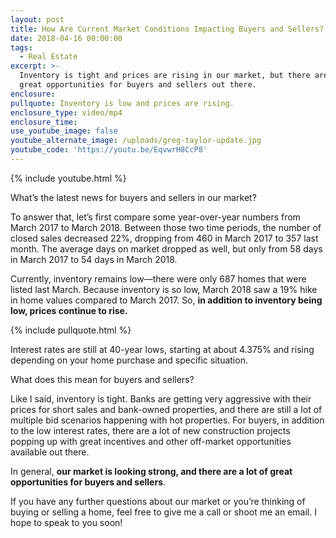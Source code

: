 ```yaml
---
layout: post
title: How Are Current Market Conditions Impacting Buyers and Sellers?
date: 2018-04-16 00:00:00
tags:
  - Real Estate
excerpt: >-
  Inventory is tight and prices are rising in our market, but there are a lot of
  great opportunities for buyers and sellers out there.
enclosure:
pullquote: Inventory is low and prices are rising.
enclosure_type: video/mp4
enclosure_time:
use_youtube_image: false
youtube_alternate_image: /uploads/greg-taylor-update.jpg
youtube_code: 'https://youtu.be/EqvwrH8CcP8'
---
```


{% include youtube.html %}

What’s the latest news for buyers and sellers in our market?

To answer that, let’s first compare some year-over-year numbers from March 2017 to March 2018. Between those two time periods, the number of closed sales decreased 22%, dropping from 460 in March 2017 to 357 last month. The average days on market dropped as well, but only from 58 days in March 2017 to 54 days in March 2018.

Currently, inventory remains low—there were only 687 homes that were listed last March. Because inventory is so low, March 2018 saw a 19% hike in home values compared to March 2017. So, **in addition to inventory being low, prices continue to rise.**

{% include pullquote.html %}

Interest rates are still at 40-year lows, starting at about 4.375% and rising depending on your home purchase and specific situation.

What does this mean for buyers and sellers?

Like I said, inventory is tight. Banks are getting very aggressive with their prices for short sales and bank-owned properties, and there are still a lot of multiple bid scenarios happening with hot properties. For buyers, in addition to the low interest rates, there are a lot of new construction projects popping up with great incentives and other off-market opportunities available out there.

In general, **our market is looking strong, and there are a lot of great opportunities for buyers and sellers**.

If you have any further questions about our market or you’re thinking of buying or selling a home, feel free to give me a call or shoot me an email. I hope to speak to you soon!